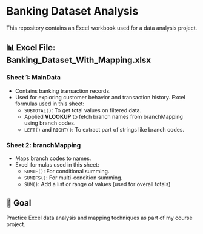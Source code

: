 # Banking Dataset Analysis

This repository contains an Excel workbook used for a data analysis project.

## 📊 Excel File: Banking_Dataset_With_Mapping.xlsx

### Sheet 1: MainData
- Contains banking transaction records.
- Used for exploring customer behavior and transaction history.
Excel formulas used in this sheet:
  - `SUBTOTAL()`: To get total values on filtered data.
  - Applied **VLOOKUP** to fetch branch names from branchMapping using branch codes.
  - `LEFT()` and `RIGHT()`: To extract part of strings like branch codes.

### Sheet 2: branchMapping
- Maps branch codes to names.
- Excel formulas used in this sheet:
  - `SUMIF()`: For conditional summing.
  - `SUMIFS()`: For multi-condition summing.
  - `SUM()`: Add a list or range of values (used for overall totals) 
  
## 🎯 Goal
Practice Excel data analysis and mapping techniques as part of my course project.